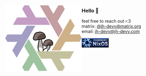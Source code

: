 <!-- markdownlint-disable MD041 MD033 -->

<img
    align="left"
    src="assets/mushroom-nix.png"
    alt='"Mushroom Nix Logo" by @fsnkty'
    width="250"
/>

### Hello 👋

feel free to reach out ›:3 <br>
matrix: [@jh-devv@matrix.org](https://matrix.to/#/@jh-devv:matrix.org) <br>
email: [jh-devv@jh-devv.com](mailto:jh-devv@jh-devv.com)

<img
    align="left"
    src="assets/nixos-badge.gif"
    alt='"Powered by NixOS Badge" by @redyf'
    width="88"
/>
